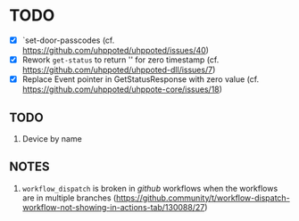 # TODO

- [x] `set-door-passcodes (cf. https://github.com/uhppoted/uhppoted/issues/40)
- [x] Rework `get-status` to return '' for zero timestamp (cf. https://github.com/uhppoted/uhppoted-dll/issues/7)
- [x] Replace Event pointer in GetStatusResponse with zero value (cf. https://github.com/uhppoted/uhppote-core/issues/18)

## TODO

1. Device by name

## NOTES

1. `workflow_dispatch` is broken in _github_ workflows when the workflows are in multiple
    branches (https://github.community/t/workflow-dispatch-workflow-not-showing-in-actions-tab/130088/27)
